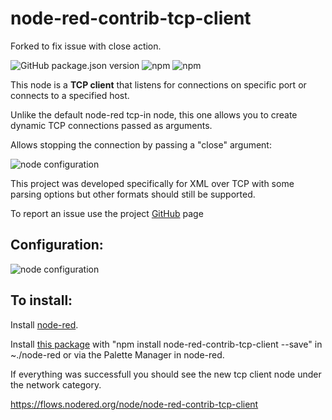 # node-red-contrib-tcp-client
Forked to fix issue with close action.

![GitHub package.json version](https://img.shields.io/github/package-json/v/tiagordc/node-red-contrib-tcp-client?label=package)
![npm](https://img.shields.io/npm/v/node-red-contrib-tcp-client)
![npm](https://img.shields.io/npm/dm/node-red-contrib-tcp-client)

This node is a **TCP client** that listens for connections on specific port or connects to a specified host.

Unlike the default node-red tcp-in node, this one allows you to create dynamic TCP connections passed as arguments.

Allows stopping the connection by passing a "close" argument:

![node configuration](https://raw.githubusercontent.com/tiagordc/node-red-contrib-tcp-client/master/flow.png)

This project was developed specifically for XML over TCP with some parsing options but other formats should still be supported.

To report an issue use the project [GitHub](https://github.com/tiagordc/node-red-contrib-tcp-client/issues) page

## Configuration:

![node configuration](https://raw.githubusercontent.com/tiagordc/node-red-contrib-tcp-client/master/edit.png)

## To install: 

Install [node-red](https://nodered.org/).

Install [this package](https://www.npmjs.com/package/node-red-contrib-tcp-client) with "npm install node-red-contrib-tcp-client --save" in ~./node-red or via the Palette Manager in node-red.

If everything was successfull you should see the new tcp client node under the network category.

https://flows.nodered.org/node/node-red-contrib-tcp-client
